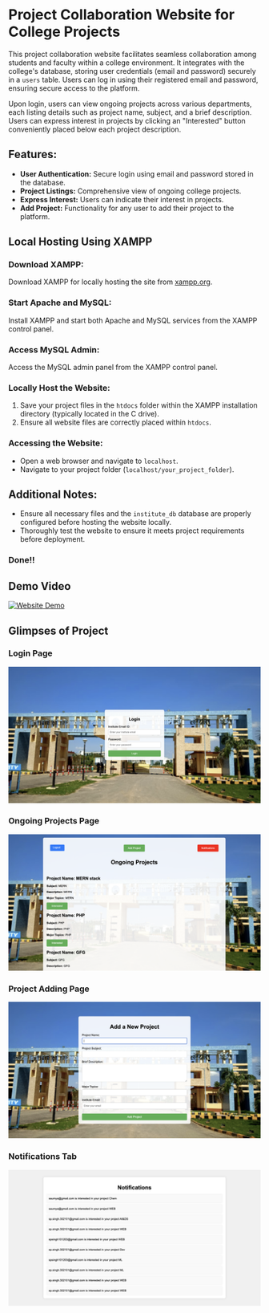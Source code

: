 # Project Collaboration Website for College Projects

This project collaboration website facilitates seamless collaboration among students and faculty within a college environment. It integrates with the college's database, storing user credentials (email and password) securely in a `users` table. Users can log in using their registered email and password, ensuring secure access to the platform.

Upon login, users can view ongoing projects across various departments, each listing details such as project name, subject, and a brief description. Users can express interest in projects by clicking an "Interested" button conveniently placed below each project description.

## Features:

- **User Authentication:** Secure login using email and password stored in the database.
- **Project Listings:** Comprehensive view of ongoing college projects.
- **Express Interest:** Users can indicate their interest in projects.
- **Add Project:** Functionality for any user to add their project to the platform.

## Local Hosting Using XAMPP

### Download XAMPP:

Download XAMPP for locally hosting the site from [xampp.org](https://xampp.org).

### Start Apache and MySQL:

Install XAMPP and start both Apache and MySQL services from the XAMPP control panel.

### Access MySQL Admin:

Access the MySQL admin panel from the XAMPP control panel.

### Locally Host the Website:

1. Save your project files in the `htdocs` folder within the XAMPP installation directory (typically located in the C drive).
2. Ensure all website files are correctly placed within `htdocs`.

### Accessing the Website:

- Open a web browser and navigate to `localhost`.
- Navigate to your project folder (`localhost/your_project_folder`).

## Additional Notes:

- Ensure all necessary files and the `institute_db` database are properly configured before hosting the website locally.
- Thoroughly test the website to ensure it meets project requirements before deployment.

### Done!!


## Demo Video 
[![Website Demo](https://youtu.be/86QF4AFVqB4/0.jpg)](https://youtu.be/86QF4AFVqB4)


## Glimpses of Project

### Login Page
![Login Page](https://github.com/Saumya101203/Project-collaboration-website/blob/main/Pictures/Login%20Page.png)

### Ongoing Projects Page
![Ongoing Projects](https://github.com/Saumya101203/Project-collaboration-website/blob/main/Pictures/Ongoing%20Projects%20View%20Page.png)

### Project Adding Page
![Add Project](https://github.com/Saumya101203/Project-collaboration-website/blob/main/Pictures/Project%20Adding%20Page.png)

### Notifications Tab
![Notifications Tab](https://github.com/Saumya101203/Project-collaboration-website/blob/main/Pictures/Notifications%20Tab.png)



